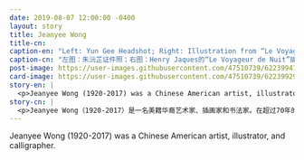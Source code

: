 ```yaml
---
date: 2019-08-07 12:00:00 -0400
layout: story
title: Jeanyee Wong
title-cn: 
caption-en: "Left: Yun Gee Headshot; Right: Illustration from “Le Voyageur de Nuit” by Henry Jaques, Courtesy of Alex Jay, Museum of Chinese in America (MOCA) Collection"
caption-cn: "左图：朱沅芷证件照；右图：Henry Jaques的“Le Voyageur de Nuit”插图，Alex Jay捐赠，美国华人博物馆（MOCA）馆藏"
post-image: https://user-images.githubusercontent.com/47510739/62239941-d7054a00-b3a3-11e9-96f7-950a2c3d01d9.jpg
card-image: https://user-images.githubusercontent.com/47510739/62239929-d2d92c80-b3a3-11e9-8472-c2d7272775cf.jpg
story-en: |
  <p>Jeanyee Wong (1920-2017) was a Chinese American artist, illustrator, and calligrapher. Over a career of 70 years, Wong designed, illustrated, and hand-lettered over 40 illustrated books and 2,000 dust jackets. Wong studied in New York under calligrapher George Salter and apprenticed with graphic designer Fritz Kredel, earning her first illustration job at age 20. In 1947, Wong became one of the founders of the Book Jacket Designer Guild. With her unmatchable, steady hand, Wong built up letters with drafting tools or shaped them free-hand so accurately that experienced editors couldn’t tell the difference between her scripts and typographic alphabets. Wong’s work included book jackets for John Updike and Maurice Sendak, lettering on Hermes scarves, and logos for the New York Public Library. This copy of The Flower Lover and the Fairies was illustrated and hand- written in its entirety by Jeanyee Wong.</p>
story-cn: |
  <p>Jeanyee Wong（1920-2017）是一名美籍华裔艺术家、插画家和书法家。在超过70年的职业生涯中，Wong设计、绘制并手写了40多本插图书和2000多个书皮。Wong在纽约师从书法家乔治·索尔特（George Salter），平面设计师弗里茨·克莱德尔（Fritz Kredel），20岁时获得了第一份插画工作。1947年，Wong成为图书书皮设计师协会（Book Jacket Designer Guild）的创始人之一。凭借她那双无与伦比的、稳定的手，Wong用绘图工具画字母，或者就是徒手画，但是精准到经验丰富的编辑们都无法分辨出她的手迹和印刷字母之间的区别。Wong的作品包括为约翰·厄普代克（John Updike）和莫里斯·森达克（Maurice Sendak）的书做书皮，爱玛仕（Hermes）围巾上的字母，以及纽约公共图书馆（New York Public Library）的徽标。这本《The Flower Lover and the Fairies》全部由Jeanyee Wong插图和手写完成。</p>
---
```

Jeanyee Wong (1920-2017) was a Chinese American artist, illustrator, and calligrapher. 

